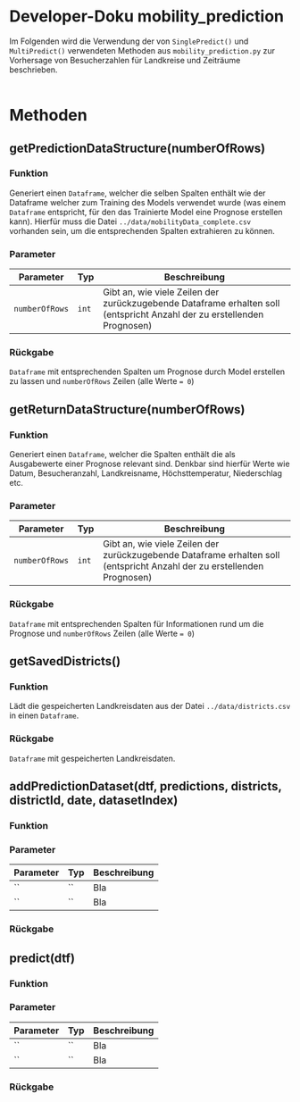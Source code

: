 # Developer-Doku mobility_prediction

Im Folgenden wird die Verwendung der von `SinglePredict()` und `MultiPredict()` verwendeten Methoden aus `mobility_prediction.py` zur Vorhersage von Besucherzahlen für Landkreise und Zeiträume beschrieben.
<br>
<br>

# Methoden

## getPredictionDataStructure(numberOfRows)

### Funktion

Generiert einen `Dataframe`, welcher die selben Spalten enthält wie der Dataframe welcher zum Training des Models verwendet wurde (was einem `Dataframe` entspricht, für den das Trainierte Model eine Prognose erstellen kann). Hierfür muss die Datei `../data/mobilityData_complete.csv` vorhanden sein, um die entsprechenden Spalten extrahieren zu können.

### Parameter

| Parameter      | Typ   | Beschreibung                                                                                                            |
| -------------- | ----- | ----------------------------------------------------------------------------------------------------------------------- |
| `numberOfRows` | `int` | Gibt an, wie viele Zeilen der zurückzugebende Dataframe erhalten soll (entspricht Anzahl der zu erstellenden Prognosen) |

### Rückgabe

`Dataframe` mit entsprechenden Spalten um Prognose durch Model erstellen zu lassen und `numberOfRows` Zeilen (alle Werte `= 0`)

## getReturnDataStructure(numberOfRows)

### Funktion

Generiert einen `Dataframe`, welcher die Spalten enthält die als Ausgabewerte einer Prognose relevant sind. Denkbar sind hierfür Werte wie Datum, Besucheranzahl, Landkreisname, Höchsttemperatur, Niederschlag etc.

### Parameter

| Parameter      | Typ   | Beschreibung                                                                                                            |
| -------------- | ----- | ----------------------------------------------------------------------------------------------------------------------- |
| `numberOfRows` | `int` | Gibt an, wie viele Zeilen der zurückzugebende Dataframe erhalten soll (entspricht Anzahl der zu erstellenden Prognosen) |

### Rückgabe

`Dataframe` mit entsprechenden Spalten für Informationen rund um die Prognose und `numberOfRows` Zeilen (alle Werte `= 0`)

## getSavedDistricts()

### Funktion

Lädt die gespeicherten Landkreisdaten aus der Datei `../data/districts.csv` in einen `Dataframe`.

### Rückgabe

`Dataframe` mit gespeicherten Landkreisdaten.

## addPredictionDataset(dtf, predictions, districts, districtId, date, datasetIndex)

### Funktion

### Parameter

| Parameter | Typ | Beschreibung |
| --------- | --- | ------------ |
| ``        | ``  | Bla          |
| ``        | ``  | Bla          |

### Rückgabe

## predict(dtf)

### Funktion

### Parameter

| Parameter | Typ | Beschreibung |
| --------- | --- | ------------ |
| ``        | ``  | Bla          |
| ``        | ``  | Bla          |

### Rückgabe
